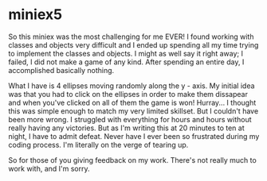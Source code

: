 # miniex5
So this miniex was the most challenging for me EVER! I found working with classes and objects very difficult and I ended up spending all
my time trying to implement the classes and objects. I might as well say it right away; I failed, I did not make a game of any kind. After
spending an entire day, I accomplished basically nothing. 

What I have is 4 ellipses moving randomly along the y - axis. My initial idea was that you had to click on the ellipses in order to make 
them dissapear and when you've clicked on all of them the game is won! Hurray... I thought this was simple enough to match my very limited
skillset. But I couldn't have been more wrong. I struggled with everything for hours and hours without really having any victories. But as
I'm writing this at 20 minutes to ten at night, I have to admit defeat. Never have I ever been so frustrated during my coding process. 
I'm literally on the verge of tearing up. 

So for those of you giving feedback on my work. There's not really much to work with, and I'm sorry. 
